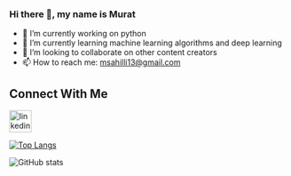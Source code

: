 ### Hi there 👋, my name is Murat

- 🔭 I’m currently working on python
- 🌱 I’m currently learning machine learning algorithms and deep learning 
- 👯 I’m looking to collaborate on other content creators 
- 📫 How to reach me: msahilli13@gmail.com 

## Connect With Me
[<img src='https://raw.githubusercontent.com/rahuldkjain/github-profile-readme-generator/master/src/images/icons/Social/linked-in-alt.svg' alt='linkedin' height='40'>](https://www.linkedin.com/in/murat-sahilli-b4394819b/)  

[![Top Langs](https://github-readme-stats.vercel.app/api/top-langs/?username=muratsahilli)](https://github.com/anuraghazra/github-readme-stats)

![GitHub stats](https://github-readme-stats.vercel.app/api?username=muratsahilli&show_icons=true)  

